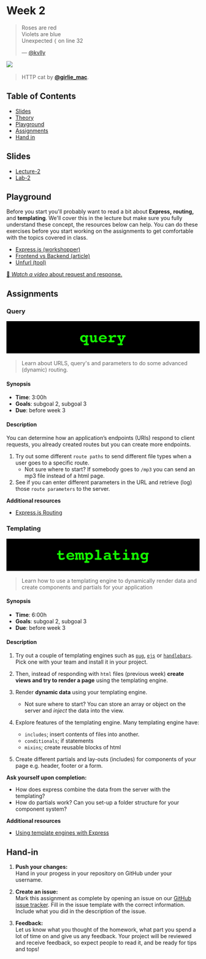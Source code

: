 # Week 2

> Roses are red\
> Violets are blue\
> Unexpected `{` on line 32
>
> — [@kvlly](https://twitter.com/kvlly/status/959827106384490496)

[![][inspiration-cover]][inspiration-link]

> HTTP cat by [**@girlie_mac**][inspiration-author].

## Table of Contents

*  [Slides](#slides)
*  [Theory](#theory)
*  [Playground](#playground)
*  [Assignments](#assignments)
*  [Hand in](#hand-in)

## Slides
* [Lecture-2][lec2]
* [Lab-2][lab2]

## Playground
Before you start you'll probably want to read a bit about **Express,** **routing,** and **templating**. We'll cover this in the lecture but make sure you fully understand these concept, the resources below can help. You can do these exercises before you start working on the assignments to get comfortable with the topics covered in class. 

* [Express.js (workshopper)][workshopper]
* [Frontend vs Backend (article)][back-end]
* [Unfurl (tool)][unfurl]

[🎦 _Watch a video_ about request and response.][videorequest]

## Assignments

### Query

![Query banner ](/assets/banners/query.jpg)
> Learn about URLS, query's and parameters to do some advanced (dynamic) routing.

#### Synopsis

*  **Time**: 3:00h
*  **Goals**: subgoal 2, subgoal 3
*  **Due**: before week 3

#### Description
You can determine how an application’s endpoints (URIs) respond to client requests, you already created routes but you can create more endpoints.

1. Try out some different `route paths` to send different file types when a user goes to a specific route.
   * Not sure where to start? If somebody goes to `/mp3` you can send an mp3 file instead of a html page.
2. See if you can enter different parameters in the URL and retrieve (log) those `route parameters` to the server.

**Additional resources**
* [Express.js Routing](https://expressjs.com/en/guide/routing.html)

### Templating
![Templating Banner](/assets/banners/templating.jpg)

> Learn how to use a templating engine to dynamically render data and create components and partials for your application

#### Synopsis

*  **Time**: 6:00h
*  **Goals**: subgoal 2, subgoal 3
*  **Due**: before week 3

#### Description
1. Try out a couple of templating engines such as [`pug`][pug], [`ejs`][ejs] or [`handlebars`][handlebars]. Pick one with your team and install it in your project. 
   
2. Then, instead of responding with `html` files (previous week) **create views and try to render a page** using the templating engine.

3. Render **dynamic data** using your templating engine. 
   * Not sure where to start? You can store an array or object on the server and _inject_ the data into the view.
  
3. Explore features of the templating engine. Many templating engine have:
   * `includes`; insert contents of files into another.
   * `conditionals`; if statements
   * `mixins`; create reusable blocks of html

4. Create different partials and lay-outs (includes) for components of your page e.g. header, footer or a form.

**Ask yourself upon completion:**
* How does express combine the data from the server with the templating?
* How do partials work? Can you set-up a folder structure for your component system?

**Additional resources**
* [Using template engines with Express][template]

## Hand-in

1. **Push your changes:**  
Hand in your progess in your repository on GitHub under your username.

1. **Create an issue:**  
Mark this assignment as complete by opening an issue on our [GitHub issue tracker][issues]. Fill in the issue template with the correct information. Include what you did in the description of the issue.

1. **Feedback:**  
Let us know what you thought of the homework, what part you spend a lot of time on and give us any feedback. Your project will be reviewed and receive feedback, so expect people to read it, and be ready for tips and tops!

[inspiration-cover]: https://http.cat/403
[inspiration-link]: https://http.cat
[inspiration-author]: https://twitter.com/girlie_mac

[pug]: https://pugjs.org/api/getting-started.html
[ejs]: https://ejs.co/
[handlebars]: https://handlebarsjs.com/
[guide]: https://expressjs.com/en/guide/routing.html
[workshopper]: https://github.com/azat-co/expressworks
[query]: https://www.youtube.com/watch?v=zDovsTG2a7g
[template]: https://expressjs.com/en/guide/using-template-engines.html
[issues]: https://github.com/cmda-bt/be-course-19-20/issues/new/choose

[unfurl]: https://dfir.blog/unfurl/
[back-end]: https://zellwk.com/blog/frontend-vs-backend/
[videorequest]: https://www.youtube.com/watch?v=IRQd5DZRRvg

[lec2]: https://docs.google.com/presentation/d/1DpbojQMJQzRtl9aN74uQmEfLufCAeCDgEzV1-5oue04/edit?usp=sharing
[lab2]: https://docs.google.com/presentation/d/1DM7uDHM47PPvr3qjULJF-9qeP8StxW-BS8sSZWMLzYQ/edit?usp=sharing
